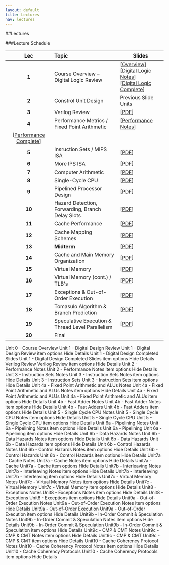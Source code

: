 ```yaml
---
layout: default
title: Lectures
nav: lectures
---
```


##Lectures 

###Lecture Schedule

|  Lec      |                                          Topic                                                             |    Slides   | 
| :-------: | :--------------------------------------------------------------------------------------------------------- | ----------- | 
| **1**     | Course Overview &ndash;<br>Digital Logic Review  | [[Overview](http://ee.usc.edu/~redekopp/ee457/slides/EE457Unit0_Intro.pdf)]<br>[[Digital Logic Notes](http://ee.usc.edu/~redekopp/ee457/slides/EE457Unit1_LogicReview_Notes.pdf)]<br>[[Digital Logic Complete](http://ee.usc.edu/~redekopp/ee457/slides/EE457Unit1_LogicReview.pdf)] |
| **2**     | Constrol Unit Design                             | Previous Slide Units | 
| **3**     | Verilog Review                                   | [[PDF](http://ee.usc.edu/~redekopp/ee457/slides/VerilogDiscussion.pdf)] | 
| **4**     | Performance Metrics / Fixed Point Arithmetic     | [[Performance Notes](http://ee.usc.edu/~redekopp/ee457/slides/EE457Unit2_Performance_Notes.pdf)]<br>
                                                                 [[Performance Complete](http://ee.usc.edu/~redekopp/ee457/slides/EE457Unit2_Performance.pdf)]<br>  | 
| **5**     | Insruction Sets / MIPS ISA                       | [[PDF](http://ee.usc.edu/~redekopp/ee457/slides/EE457Unit0_CourseOverview.pdf)] | 
| **6**     | More IPS ISA                                     | [[PDF](http://ee.usc.edu/~redekopp/ee457/slides/EE457Unit0_CourseOverview.pdf)] | 
| **7**     | Computer Arithmetic                              | [[PDF](http://ee.usc.edu/~redekopp/ee457/slides/EE457Unit0_CourseOverview.pdf)] |  
| **8**     | Single-Cycle CPU                                 | [[PDF](http://ee.usc.edu/~redekopp/ee457/slides/EE457Unit0_CourseOverview.pdf)] | 
| **9**     | Pipelined Processor Design                       | [[PDF](http://ee.usc.edu/~redekopp/ee457/slides/EE457Unit0_CourseOverview.pdf)] | 
| **10**    | Hazard Detection, Forwarding, Branch Delay Slots | [[PDF](http://ee.usc.edu/~redekopp/ee457/slides/EE457Unit0_CourseOverview.pdf)] | 
| **11**    | Cache Performance                                | [[PDF](http://ee.usc.edu/~redekopp/ee457/slides/EE457Unit0_CourseOverview.pdf)] | 
| **12**    | Cache Mapping Schemes                            | [[PDF](http://ee.usc.edu/~redekopp/ee457/slides/EE457Unit0_CourseOverview.pdf)] | 
| **13**    | **Midterm**                                      | [[PDF](http://ee.usc.edu/~redekopp/ee457/slides/EE457Unit0_CourseOverview.pdf)] | 
| **14**    | Cache and Main Memory Organization               | [[PDF](http://ee.usc.edu/~redekopp/ee457/slides/EE457Unit0_CourseOverview.pdf)] | 
| **15**    | Virtual Memory                                   | [[PDF](http://ee.usc.edu/~redekopp/ee457/slides/EE457Unit0_CourseOverview.pdf)] | 
| **16**    | Virtual Memory (cont.) / TLB's                   | [[PDF](http://ee.usc.edu/~redekopp/ee457/slides/EE457Unit0_CourseOverview.pdf)] | 
| **17**    | Exceptions & Out-of-Order Execution              | [[PDF](http://ee.usc.edu/~redekopp/ee457/slides/EE457Unit0_CourseOverview.pdf)] | 
| **18**    | Tomasulo Algorithm & Branch Prediction           | [[PDF](http://ee.usc.edu/~redekopp/ee457/slides/EE457Unit0_CourseOverview.pdf)] | 
| **19**    | Speculative Execution & Thread Level Parallelism | [[PDF](http://ee.usc.edu/~redekopp/ee457/slides/EE457Unit0_CourseOverview.pdf)] | 
| **20**    | Final                                            |                                                                                 |


Unit 0 - Course Overview
Unit 1 - Digital Design Review Unit 1 - Digital Design Review item options
Hide Details
Unit 1 - Digital Design Completed Slides Unit 1 - Digital Design Completed Slides item options
Hide Details
Verilog Review Verilog Review item options
Hide Details
Unit 2 - Performance Notes Unit 2 - Performance Notes item options
Hide Details
Unit 3 - Instruction Sets Notes Unit 3 - Instruction Sets Notes item options
Hide Details
Unit 3 - Instruction Sets Unit 3 - Instruction Sets item options
Hide Details
Unit 4a - Fixed Point Arithmetic and ALUs Notes Unit 4a - Fixed Point Arithmetic and ALUs Notes item options
Hide Details
Unit 4a - Fixed Point Arithmetic and ALUs Unit 4a - Fixed Point Arithmetic and ALUs item options
Hide Details
Unit 4b - Fast Adder Notes Unit 4b - Fast Adder Notes item options
Hide Details
Unit 4b - Fast Adders Unit 4b - Fast Adders item options
Hide Details
Unit 5 - Single Cycle CPU Notes Unit 5 - Single Cycle CPU Notes item options
Hide Details
Unit 5 - Single Cycle CPU Unit 5 - Single Cycle CPU item options
Hide Details
Unit 6a - Pipelining Notes Unit 6a - Pipelining Notes item options
Hide Details
Unit 6a - Pipelining Unit 6a - Pipelining item options
Hide Details
Unit 6b - Data Hazards Notes Unit 6b - Data Hazards Notes item options
Hide Details
Unit 6b - Data Hazards Unit 6b - Data Hazards item options
Hide Details
Unit 6b - Control Hazards Notes Unit 6b - Control Hazards Notes item options
Hide Details
Unit 6b - Control Hazards Unit 6b - Control Hazards item options
Hide Details
Unit7a - Cache Notes Unit7a - Cache Notes item options
Hide Details
Unit7a - Cache Unit7a - Cache item options
Hide Details
Unit7b - Interleaving Notes Unit7b - Interleaving Notes item options
Hide Details
Unit7b - Interleaving Unit7b - Interleaving item options
Hide Details
Unit7c - Virtual Memory Notes Unit7c - Virtual Memory Notes item options
Hide Details
Unit7c - Virtual Memory Unit7c - Virtual Memory item options
Hide Details
Unit8 - Exceptions Notes Unit8 - Exceptions Notes item options
Hide Details
Unit8 - Exceptions Unit8 - Exceptions item options
Hide Details
Unit9a - Out-of-Order Execution Notes Unit9a - Out-of-Order Execution Notes item options
Hide Details
Unit9a - Out-of-Order Execution Unit9a - Out-of-Order Execution item options
Hide Details
Unit9b - In-Order Commit & Speculation Notes Unit9b - In-Order Commit & Speculation Notes item options
Hide Details
Unit9b - In-Order Commit & Speculation Unit9b - In-Order Commit & Speculation item options
Hide Details
Unit9c - CMP & CMT Notes Unit9c - CMP & CMT Notes item options
Hide Details
Unit9c - CMP & CMT Unit9c - CMP & CMT item options
Hide Details
Unit10 - Cache Coherency Protocol Notes Unit10 - Cache Coherency Protocol Notes item options
Hide Details
Unit10 - Cache Coherency Protocols Unit10 - Cache Coherency Protocols item options
Hide Details